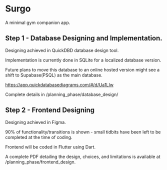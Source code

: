 # Surgo
A minimal gym companion app.


## Step 1 - Database Designing and Implementation.

Designing achieved in QuickDBD database design tool. 

Implementation is currently done in SQLite for a localized database version.

Future plans to move this database to an online hosted version might see a shift to Supabase(PSQL) as the main database.

https://app.quickdatabasediagrams.com/#/d/Ua1LIw 

Complete details in /planning_phase/database_design/



## Step 2 - Frontend Designing
Designing achieved in Figma.

90% of functionality/transitions is shown - small tidbits have been left to be completed at the time of coding.

Frontend will be coded in Flutter using Dart.

A complete PDF detailing the design, choices, and limitations is available at /planning_phase/frontend_design.

